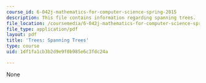 ```yaml
---
course_id: 6-042j-mathematics-for-computer-science-spring-2015
description: This file contains information regarding spanning trees.
file_location: /coursemedia/6-042j-mathematics-for-computer-science-spring-2015/1df1fa1cb3b2d9e9f0b985e6c3fdc24a_MIT6_042JS15_SpaingTrees.pdf
file_type: application/pdf
layout: pdf
title: 'Trees: Spanning Trees'
type: course
uid: 1df1fa1cb3b2d9e9f0b985e6c3fdc24a

---
```

None